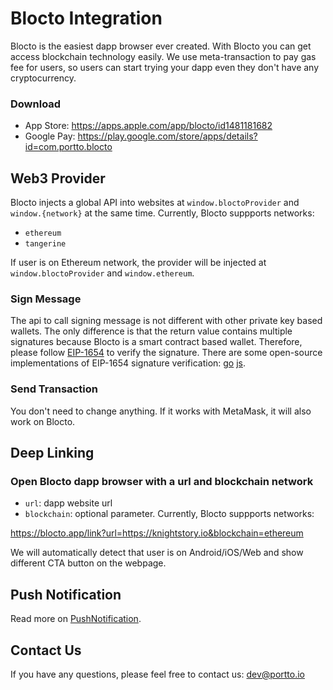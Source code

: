 # Blocto Integration

Blocto is the easiest dapp browser ever created. With Blocto you can get access blockchain technology easily. We use meta-transaction to pay gas fee for users, so users can start trying your dapp even they don't have any cryptocurrency.

### Download
- App Store: <https://apps.apple.com/app/blocto/id1481181682>
- Google Pay: <https://play.google.com/store/apps/details?id=com.portto.blocto>

## Web3 Provider
Blocto injects a global API into websites at `window.bloctoProvider` and `window.{network}` at the same time. Currently, Blocto suppports networks:

- `ethereum`
- `tangerine`

If user is on Ethereum network, the provider will be injected at `window.bloctoProvider` and `window.ethereum`.

### Sign Message
The api to call signing message is not different with other private key based wallets. The only difference is that the return value contains multiple signatures because Blocto is a smart contract based wallet. Therefore, please follow [EIP-1654](https://github.com/ethereum/EIPs/issues/1654) to verify the signature. There are some open-source implementations of EIP-1654 signature verification: [go](https://github.com/dapperlabs/dappauth) [js](https://github.com/dapperlabs/dappauth.js).

### Send Transaction
You don't need to change anything. If it works with MetaMask, it will also work on Blocto.

## Deep Linking

### Open Blocto dapp browser with a url and blockchain network
- `url`: dapp website url
- `blockchain`: optional parameter. Currently, Blocto suppports networks:

<https://blocto.app/link?url=https://knightstory.io&blockchain=ethereum>

We will automatically detect that user is on Android/iOS/Web and show different CTA button on the webpage.

## Push Notification
Read more on <a href="PushNotification.md">PushNotification</a>.

## Contact Us
If you have any questions, please feel free to contact us: <dev@portto.io>